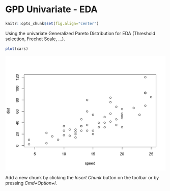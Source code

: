 GPD Univariate - EDA
================

``` r
knitr::opts_chunk$set(fig.align="center")
```

Using the univariate Generalized Pareto Distribution for EDA (Threshold
selection, Frechet Scale, …).

``` r
plot(cars)
```

<img src="GPD_univariate_files/figure-gfm/unnamed-chunk-2-1.png" style="display: block; margin: auto;" />

Add a new chunk by clicking the *Insert Chunk* button on the toolbar or
by pressing *Cmd+Option+I*.
